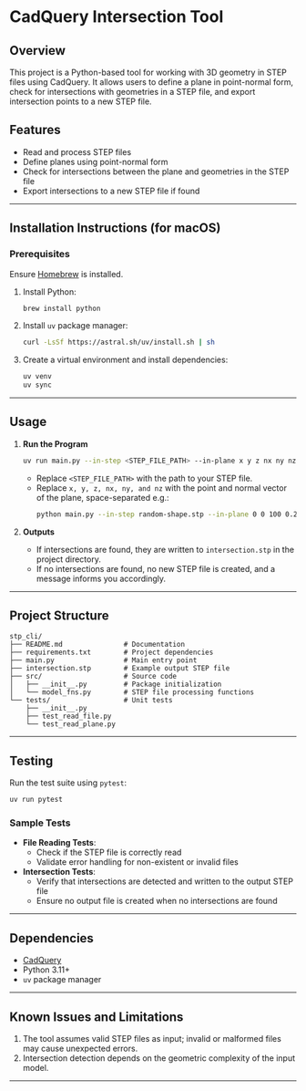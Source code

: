 # CadQuery Intersection Tool

## Overview
This project is a Python-based tool for working with 3D geometry in STEP files using CadQuery. It allows users to define a plane in point-normal form, check for intersections with geometries in a STEP file, and export intersection points to a new STEP file.

## Features
- Read and process STEP files
- Define planes using point-normal form
- Check for intersections between the plane and geometries in the STEP file
- Export intersections to a new STEP file if found

---

## Installation Instructions (for macOS)

### Prerequisites
Ensure [Homebrew](https://brew.sh/) is installed.

1. Install Python:
   ```bash
   brew install python
   ```

2. Install `uv` package manager:
   ```bash
   curl -LsSf https://astral.sh/uv/install.sh | sh
   ```

3. Create a virtual environment and install dependencies:
   ```bash
   uv venv
   uv sync
   ```

---

## Usage

1. **Run the Program**
   ```bash
   uv run main.py --in-step <STEP_FILE_PATH> --in-plane x y z nx ny nz
   ```

   - Replace `<STEP_FILE_PATH>` with the path to your STEP file.
   - Replace `x, y, z, nx, ny, and nz` with the point and normal vector of the plane, space-separated e.g.:
     ```bash
     python main.py --in-step random-shape.stp --in-plane 0 0 100 0.2 0.1 1.0
     ```

2. **Outputs**
   - If intersections are found, they are written to `intersection.stp` in the project directory.
   - If no intersections are found, no new STEP file is created, and a message informs you accordingly.

---

## Project Structure

```
stp_cli/
├── README.md               # Documentation
├── requirements.txt        # Project dependencies
├── main.py                 # Main entry point
├── intersection.stp        # Example output STEP file
├── src/                    # Source code
│   ├── __init__.py         # Package initialization
│   └── model_fns.py        # STEP file processing functions
└── tests/                  # Unit tests
    ├── __init__.py
    ├── test_read_file.py
    └── test_read_plane.py
```

---

## Testing

Run the test suite using `pytest`:
```bash
uv run pytest
```

### Sample Tests
- **File Reading Tests**:
  - Check if the STEP file is correctly read
  - Validate error handling for non-existent or invalid files
- **Intersection Tests**:
  - Verify that intersections are detected and written to the output STEP file
  - Ensure no output file is created when no intersections are found

---

## Dependencies

- [CadQuery](https://cadquery.readthedocs.io/)
- Python 3.11+
- `uv` package manager

---

## Known Issues and Limitations

1. The tool assumes valid STEP files as input; invalid or malformed files may cause unexpected errors.
2. Intersection detection depends on the geometric complexity of the input model.

---
